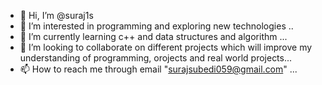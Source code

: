 - 👋 Hi, I’m @suraj1s
- 👀 I’m interested in programming and exploring new technologies ..
- 🌱 I’m currently learning c++ and data structures and algorithm ...
- 💞️ I’m looking to collaborate on different projects which will improve my understanding of programming, orojects and real world projects...
- 📫 How to reach me through email "surajsubedi059@gmail.com"  ...

<!---
suraj1s/suraj1s is a ✨ special ✨ repository because its `README.md` (this file) appears on your GitHub profile.
You can click the Preview link to take a look at your changes.
--->
